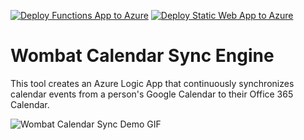 [![Deploy Functions App to Azure](https://github.com/nkpatterson/GoogleToO365CalendarSync/actions/workflows/azure-functions-deployment.yml/badge.svg)](https://github.com/nkpatterson/GoogleToO365CalendarSync/actions/workflows/azure-functions-deployment.yml)
[![Deploy Static Web App to Azure](https://github.com/nkpatterson/GoogleToO365CalendarSync/actions/workflows/azure-static-web-app-deployment.yml/badge.svg)](https://github.com/nkpatterson/GoogleToO365CalendarSync/actions/workflows/azure-static-web-app-deployment.yml)

# Wombat Calendar Sync Engine

This tool creates an Azure Logic App that continuously synchronizes calendar events from a person's Google Calendar to their Office 365 Calendar. 

![Wombat Calendar Sync Demo GIF](https://nkpcalsyncrga414.blob.core.windows.net/public/Wombat%20Cal%20Sync%20Demo.gif)
